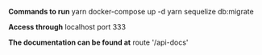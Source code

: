 **Commands to run**
    yarn
    docker-compose up -d
    yarn sequelize db:migrate

**Access through**
    localhost
    port 333

**The documentation can be found at**
    route '/api-docs'